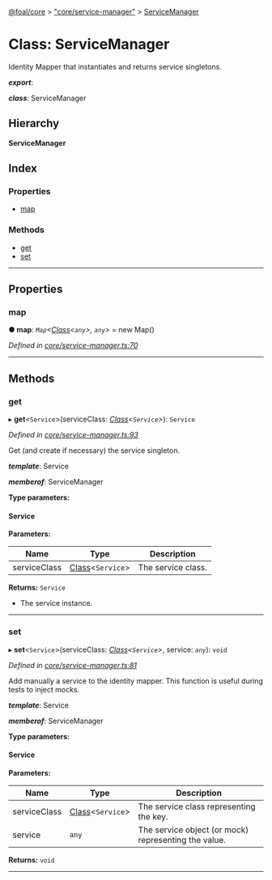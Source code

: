 [@foal/core](../README.md) > ["core/service-manager"](../modules/_core_service_manager_.md) > [ServiceManager](../classes/_core_service_manager_.servicemanager.md)

# Class: ServiceManager

Identity Mapper that instantiates and returns service singletons.

*__export__*: 

*__class__*: ServiceManager

## Hierarchy

**ServiceManager**

## Index

### Properties

* [map](_core_service_manager_.servicemanager.md#map)

### Methods

* [get](_core_service_manager_.servicemanager.md#get)
* [set](_core_service_manager_.servicemanager.md#set)

---

## Properties

<a id="map"></a>

###  map

**● map**: *`Map`<[Class](../modules/_core_class_interface_.md#class)<`any`>, `any`>* =  new Map()

*Defined in [core/service-manager.ts:70](https://github.com/FoalTS/foal/blob/538afb23/packages/core/src/core/service-manager.ts#L70)*

___

## Methods

<a id="get"></a>

###  get

▸ **get**<`Service`>(serviceClass: *[Class](../modules/_core_class_interface_.md#class)<`Service`>*): `Service`

*Defined in [core/service-manager.ts:93](https://github.com/FoalTS/foal/blob/538afb23/packages/core/src/core/service-manager.ts#L93)*

Get (and create if necessary) the service singleton.

*__template__*: Service

*__memberof__*: ServiceManager

**Type parameters:**

#### Service 
**Parameters:**

| Name | Type | Description |
| ------ | ------ | ------ |
| serviceClass | [Class](../modules/_core_class_interface_.md#class)<`Service`> |  The service class. |

**Returns:** `Service`
*   The service instance.

___
<a id="set"></a>

###  set

▸ **set**<`Service`>(serviceClass: *[Class](../modules/_core_class_interface_.md#class)<`Service`>*, service: *`any`*): `void`

*Defined in [core/service-manager.ts:81](https://github.com/FoalTS/foal/blob/538afb23/packages/core/src/core/service-manager.ts#L81)*

Add manually a service to the identity mapper. This function is useful during tests to inject mocks.

*__template__*: Service

*__memberof__*: ServiceManager

**Type parameters:**

#### Service 
**Parameters:**

| Name | Type | Description |
| ------ | ------ | ------ |
| serviceClass | [Class](../modules/_core_class_interface_.md#class)<`Service`> |  The service class representing the key. |
| service | `any` |  The service object (or mock) representing the value. |

**Returns:** `void`

___

